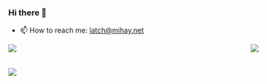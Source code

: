 ### Hi there 👋

- 📫 How to reach me: latch@mihay.net

<a href="https://github-readme-stats.vercel.app/api/top-langs/?username=latchmihay&layout=compact">
  <img align="left" src="https://github-readme-stats.vercel.app/api/top-langs/?username=latchmihay&layout=compact" />
</a>

<a href="https://github-readme-stats.vercel.app/api?username=latchmihay&show_icons=true&theme=react&count_private=true&hide=stars">
  <img align="right" src="https://github-readme-stats.vercel.app/api?username=latchmihay&show_icons=true&theme=react&count_private=true&hide=stars" />
</a>

<br></br>

![](https://komarev.com/ghpvc/?username=latchmihay&color=green)

<!--
**latchmihay/latchmihay** is a ✨ _special_ ✨ repository because its `README.md` (this file) appears on your GitHub profile.

Here are some ideas to get you started:

- 🔭 I’m currently working on ...
- 🌱 I’m currently learning ...
- 👯 I’m looking to collaborate on ...
- 🤔 I’m looking for help with ...
- 💬 Ask me about ...

- 😄 Pronouns: ...
- ⚡ Fun fact: ...
-->
